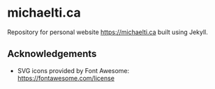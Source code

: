 # michaelti.ca

Repository for personal website <https://michaelti.ca> built using Jekyll.



## Acknowledgements

- SVG icons provided by Font Awesome: <https://fontawesome.com/license>
